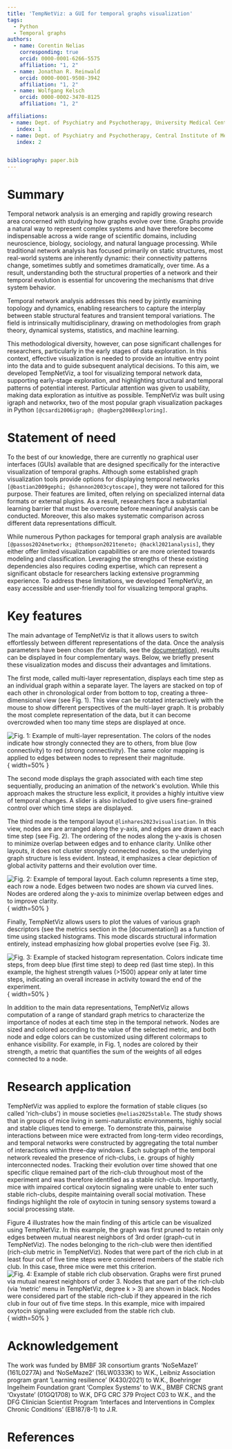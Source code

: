 ```yaml
---
title: 'TempNetViz: a GUI for temporal graphs visualization'
tags:
  - Python
  - Temporal graphs
authors:
  - name: Corentin Nelias
    corresponding: true
    orcid: 0000-0001-6266-5575
    affiliation: "1, 2"
  - name: Jonathan R. Reinwald
    orcid: 0000-0001-9508-3942
    affiliation: "1, 2"
  - name: Wolfgang Kelsch
    orcid: 0000-0002-3470-8125
    affiliation: "1, 2"

affiliations:
 - name: Dept. of Psychiatry and Psychotherapy, University Medical Center Mainz, Johannes-Gutenberg University, Untere Zahlbacher Strasse 8, 55131 Mainz, Germany
   index: 1
 - name: Dept. of Psychiatry and Psychotherapy, Central Institute of Mental Health, Medical Faculty Mannheim, Heidelberg University, Square J5, 68159 Mannheim, Germany
   index: 2


bibliography: paper.bib
---
```


# Summary
Temporal network analysis is an emerging and rapidly growing research area concerned with studying how graphs evolve over time. 
Graphs provide a natural way to represent complex systems and have therefore become indispensable across a wide range of scientific domains, including neuroscience, biology, sociology, and natural language processing. 
While traditional network analysis has focused primarily on static structures, most real-world systems are inherently dynamic: their connectivity patterns change, sometimes subtly and sometimes dramatically, over time. 
As a result, understanding both the structural properties of a network and their temporal evolution is essential for uncovering the mechanisms that drive system behavior.

Temporal network analysis addresses this need by jointly examining topology and dynamics, enabling researchers to capture the interplay between stable structural features and transient temporal variations. 
The field is intrinsically multidisciplinary, drawing on methodologies from graph theory, dynamical systems, statistics, and machine learning. 

This methodological diversity, however, can pose significant challenges for researchers, particularly in the early stages of data exploration.
In this context, effective visualization is needed to provide an intuitive entry point into the data and to guide subsequent analytical decisions. 
To this aim, we developed TempNetViz, a tool for visualizing temporal network data, supporting early-stage exploration, and highlighting structural and temporal patterns of potential interest. 
Particular attention was given to usability, making data exploration as intuitive as possible.
TempNetViz was built using igraph and networkx, two of the most popular graph visualization packages in Python `[@csardi2006igraph; @hagberg2008exploring]`.

# Statement of need
To the best of our knowledge, there are currently no graphical user interfaces (GUIs) available that are designed specifically for the interactive visualization of temporal graphs. 
Although some established graph visualization tools provide options for displaying temporal networks `[@bastian2009gephi; @shannon2003cytoscape]`, they were not tailored for this purpose. 
Their features are limited, often relying on specialized internal data formats or external plugins. 
As a result, researchers face a substantial learning barrier that must be overcome before meaningful analysis can be conducted. Moreover, this also makes systematic comparison across different data representations difficult.

While numerous Python packages for temporal graph analysis are available `[@passos2024networkx; @thompson2021teneto; @hackl2021analysis]`, they either offer limited visualization capabilities or are more oriented towards modeling and classification. 
Leveraging the strengths of these existing dependencies also requires coding expertise, which can represent a significant obstacle for researchers lacking extensive programming experience. 
To address these limitations, we developed TempNetViz, an easy accessible and user-friendly tool for visualizing temporal graphs.

# Key features
The main advantage of TempNetViz is that it allows users to switch effortlessly between different representations of the data. Once the analysis parameters have been chosen (for details, see the [documentation](https://cnelias.github.io/TempNetVizDocs.github.io/)), results can be displayed in four complementary ways. Below, we briefly present these visualization modes and discuss their advantages and limitations.

The first mode, called multi-layer representation, displays each time step as an individual graph within a separate layer. The layers are stacked on top of each other in chronological order from bottom to top, creating a three-dimensional view (see Fig. 1). 
This view can be rotated interactively with the mouse to show different perspectives of the multi-layer graph. It is probably the most complete representation of the data, but it can become overcrowded when too many time steps are displayed at once.

![Fig. 1: Example of multi-layer representation. The colors of the nodes indicate how strongly connected they are to others, from blue (low connectivity) to red (strong connectivity). The same color mapping is applied to edges between nodes to represent their magnitude.](3D_view.png){ width=50% }

The second mode displays the graph associated with each time step sequentially, producing an animation of the network's evolution. While this approach makes the structure less explicit, it provides a highly intuitive view of temporal changes. A slider is also included to give users fine-grained control over which time steps are displayed. 

The third mode is the temporal layout `@linhares2023visualisation`. In this view, nodes are are arranged along the y-axis, and edges are drawn at each time step (see Fig. 2). The ordering of the nodes along the y-axis is chosen to minimize overlap between edges and to enhance clarity. Unlike other layouts, it does not cluster strongly connected nodes, so the underlying graph structure is less evident. Instead, it emphasizes a clear depiction of global activity patterns and their evolution over time.

![Fig. 2: Example of temporal layout. Each column represents a time step, each row a node. Edges between two nodes are shown via curved lines. Nodes are ordered along the y-axis to minimize overlap between edges and to improve clarity.](temporal_layout.png){ width=50% }

Finally, TempNetViz allows users to plot the values of various graph descriptors (see the metrics section in the [documentation]) as a function of time using stacked histograms. This mode discards structural information entirely, instead emphasizing how global properties evolve (see Fig. 3).

![Fig. 3: Example of stacked histogram representation. Colors indicate time steps, from deep blue (first time step) to deep red (last time step). In this example, the highest strength values (>1500) appear only at later time steps, indicating an overall increase in activity toward the end of the experiment.](histo_view.png){ width=50% }

In addition to the main data representations, TempNetViz allows computation of a range of standard graph metrics to characterize the importance of nodes at each time step in the temporal network. Nodes are sized and colored according to the value of the selected metric, and both node and edge colors can be customized using different colormaps to enhance visibility. For example, in Fig. 1, nodes are colored by their strength, a metric that quantifies the sum of the weights of all edges connected to a node.

# Research application
TempNetViz was applied to explore the formation of stable cliques (so called 'rich-clubs') in mouse societies `@nelias2025stable`. The study shows that in groups of mice living in semi-naturalistic environments, highly social and stable cliques tend to emerge. To demonstrate this, pairwise interactions between mice were extracted from long-term video recordings, and temporal networks were constructed by aggregating the total number of interactions within three-day windows. Each subgraph of the temporal network revealed the presence of rich-clubs, i.e. groups of highly interconnected nodes. Tracking their evolution over time showed that one specific clique remained part of the rich-club throughout most of the experiment and was therefore identified as a stable rich-club. Importantly, mice with impaired cortical oxytocin signaling were unable to enter such stable rich-clubs, despite maintaining overall social motivation. These findings highlight the role of oxytocin in tuning sensory systems toward a social processing state.

Figure 4 illustrates how the main finding of this article can be visualized using TempNetViz. In this example, the graph was first pruned to retain only edges between mutual nearest neighbors of 3rd order (graph-cut in TempNetViz). The nodes belonging to the rich-club were then identified (rich-club metric in TempNetViz). Nodes that were part of the rich club in at least four out of five time steps were considered members of the stable rich club. In this case, three mice were met this criterion.
![Fig. 4: Example of stable rich club observation. Graphs were first pruned via mutual nearest neighbors of order 3. Nodes that are part of the rich-club (via ‘metric’ menu in TempNetViz, degree k > 3) are shown in black. Nodes were considered part of the stable rich-club if they appeared in the rich club in four out of five time steps. In this example, mice with impaired oxytocin signaling were excluded from the stable rich club.](src_example.png){ width=50% }


# Acknowledgement
The work was funded by BMBF 3R consortium grants ‘NoSeMaze1’ (161L0277A) and ‘NoSeMaze2’ (16LW0333K) to W.K., Leibniz Association program grant ‘Learning resilience’ (K430/2021) to W.K., Boehringer Ingelheim Foundation grant ‘Complex Systems’ to W.K., BMBF CRCNS grant ‘Oxystate’ (01GQ1708) to W.K, DFG CRC 379 Project C03 to W.K., 
and the DFG Clinician Scientist Program ‘Interfaces and Interventions in Complex Chronic Conditions’ (EB187/8-1) to J.R.

# References
